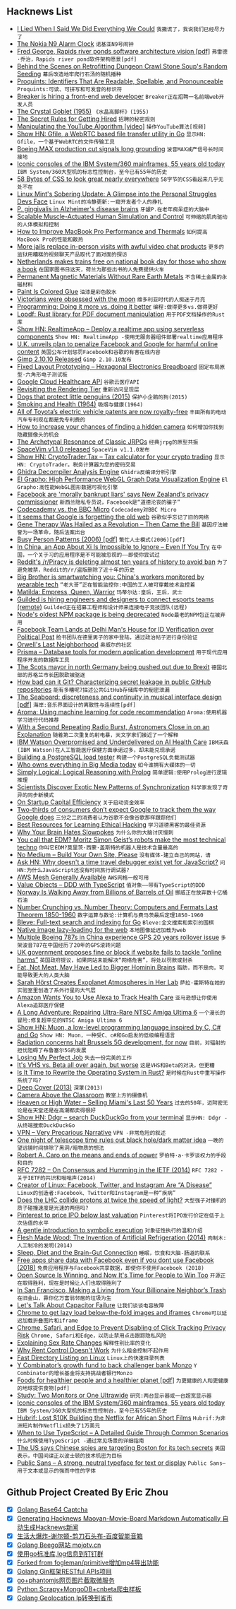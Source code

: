 ## Hacknews List


- [I Lied When I Said We Did Everything We Could](https://www.doximity.com/doc_news/v2/entries/18293779)  `我撒谎了，我说我们已经尽力了`
- [The Nokia N9 Alarm Clock](http://nition.momentstudio.co.nz/2014/08/the-nokia-n9-alarm-clock/)  `诺基亚N9号闹钟`
- [Fred George, Rapids river ponds software architecture vision [pdf]](http://yowconference.com.au/slides/yow2014/George-ImplementingMicroserviceArchitectures.pdf)  `弗雷德·乔治，Rapids river pond软件架构愿景[pdf]`
- [Behind the Scenes on Retrofitting Dungeon Crawl Stone Soup&#39;s Random Seeding](http://crawl.develz.org/wordpress/behind-the-scenes-on-retrofitting-dcss-seeding)  `幕后改造地牢爬行石汤的随机播种`
- [Proquints: Identifiers That Are Readable, Spellable, and Pronounceable](https://arxiv.org/html/0901.4016)  `Proquints:可读、可拼写和可发音的标识符`
- [Breaker is hiring a front-end web developer](https://www.breaker.audio/i/jobs)  `Breaker正在招聘一名前端web开发人员`
- [The Crystal Goblet (1955)](https://web.archive.org/web/20181115190438/http://gmunch.home.pipeline.com/typo-L/misc/ward.htm)  `《水晶高脚杯》(1955)`
- [The Secret Rules for Getting Hired](https://shkspr.mobi/blog/2019/04/the-secret-rules-for-getting-hired/)  `招聘的秘密规则`
- [Manipulating the YouTube Algorithm [video]](https://www.youtube.com/watch?v=1PGm8LslEb4)  `操作YouTube算法[视频]`
- [Show HN: Gfile, a WebRTC based file transfer utility in Go](https://github.com/Antonito/gfile/tree/v0.1.0)  `显示HN: Gfile，一个基于WebRTC的文件传输工具`
- [Boeing MAX production cut signals long grounding](https://leehamnews.com/2019/04/06/boeing-max-production-cut-signals-long-grounding/)  `波音MAX减产信号长时间接地`
- [Iconic consoles of the IBM System/360 mainframes, 55 years old today](http://www.righto.com/2019/04/iconic-consoles-of-ibm-system360.html?m=1)  `IBM System/360大型机的标志性控制台，至今已有55年的历史`
- [58 Bytes of CSS to look great nearly everywhere](https://jrl.ninja/etc/1)  `58字节的CSS看起来几乎无处不在`
- [Linux Mint&#39;s Sobering Update: A Glimpse into the Personal Struggles Devs Face](https://www.forbes.com/sites/jasonevangelho/2019/04/08/linux-mint-sobering-update-developer-struggles-community/)  `Linux Mint的冷静更新:一窥开发者个人的挣扎`
- [P. gingivalis in Alzheimer&#39;s disease brains](http://advances.sciencemag.org/content/5/1/eaau3333)  `牙龈P.在老年痴呆症的大脑中`
- [Scalable Muscle-Actuated Human Simulation and Control](http://mrl.snu.ac.kr/research/ProjectScalable/Page.htm)  `可伸缩的肌肉驱动的人体模拟和控制`
- [How to Improve MacBook Pro Performance and Thermals](https://bsid.io/posts/2019/03/how-to-improve-macbook-pro-performance-and-thermals/)  `如何提高MacBook Pro的性能和散热`
- [More jails replace in-person visits with awful video chat products](https://arstechnica.com/tech-policy/2019/04/more-jails-replace-in-person-visits-with-awful-video-chat-products/)  `更多的监狱用糟糕的视频聊天产品取代了面对面的探访`
- [Netherlands makes trains free on national book day for those who show a book](https://www.independent.co.uk/travel/news-and-advice/netherlands-free-train-national-book-day-tickets-travel-tickets-ns-a8849606.html)  `在国家图书日这天，荷兰为那些出书的人免费提供火车`
- [Permanent Magnetic Materials Without Rare Earth Metals](http://www.diva-portal.org/smash/record.jsf?pid=diva2:1295906)  `不含稀土金属的永磁材料`
- [Paint Is Colored Glue](https://delanceyplace.com/view-archives.php?3820)  `油漆是彩色胶水`
- [Victorians were obsessed with the moon](https://www.spectator.co.uk/2019/04/why-were-the-victorians-so-obsessed-with-the-moon/)  `维多利亚时代的人痴迷于月亮`
- [Programming: Doing it more vs. doing it better](https://kevinmartinjose.com/2019/04/08/programming-doing-it-more-vs-doing-it-better/)  `编程:做得更多vs.做得更好`
- [Lopdf: Rust library for PDF document manipulation](https://github.com/J-F-Liu/lopdf)  `用于PDF文档操作的Rust库`
- [Show HN: RealtimeApp – Deploy a realtime app using serverless components](https://github.com/serverless-components/RealtimeApp)  `Show HN: RealtimeApp -使用无服务器组件部署realtime应用程序`
- [U.K. unveils plan to penalize Facebook and Google for harmful online content](https://www.washingtonpost.com/technology/2019/04/07/uk-unveils-sweeping-plan-penalize-facebook-google-harmful-online-content/)  `英国公布计划惩罚Facebook和谷歌的有害在线内容`
- [Gimp 2.10.10 Released](https://www.gimp.org/news/2019/04/07/gimp-2-10-10-released/)  `Gimp 2.10.10发布`
- [Fixed Layout Prototyping – Hexagonal Electronics Breadboard](http://davidrowntree.co.uk/fixed-layout-prototyping/)  `固定布局原型-六角形电子测试板`
- [Google Cloud Healthcare API](https://cloud.google.com/healthcare/)  `谷歌云医疗API`
- [Revisiting the Rendering Tier](https://www.theguardian.com/info/2019/apr/04/revisiting-the-rendering-tier)  `重新访问呈现层`
- [Dogs that protect little penguins (2015)](https://www.bbc.com/news/magazine-35039105)  `保护小企鹅的狗(2015)`
- [Smoking and Health (1964)](https://profiles.nlm.nih.gov/ps/retrieve/ResourceMetadata/NNBBMQ)  `吸烟与健康(1964)`
- [All of Toyota’s electric vehicle patents are now royalty-free](https://www.topgear.com/car-news/electric/toyota-sharing-its-ev-secrets-free)  `丰田所有的电动汽车专利现在都是免专利费的`
- [How to increase your chances of finding a hidden camera](https://sixfortwelve.wordpress.com/2019/04/06/how-to-increase-your-chances-of-finding-a-hidden-camera/)  `如何增加你找到隐藏摄像头的机会`
- [The Archetypal Resonance of Classic JRPGs](https://www.hyperindexed.com/blog/2019/4/6/the-archetypal-resonance-of-classic-jrpgs)  `经典jrpg的原型共振`
- [SpaceVim v1.1.0 released](https://spacevim.org/SpaceVim-release-v1.1.0/)  `SpaceVim v1.1.0发布`
- [Show HN: CryptoTrader.Tax – Tax calculator for your crypto trading](https://www.cryptotrader.tax)  `显示HN: CryptoTrader。税务计算器为您的密码交易`
- [Ghidra Decompiler Analysis Engine](https://ghidra-decompiler-docs.netlify.com/)  `Ghidra反编译分析引擎`
- [El Grapho: High Performance WebGL Graph Data Visualization Engine](https://github.com/ericdrowell/ElGrapho)  `El Grapho:高性能WebGL图形数据可视化引擎`
- [Facebook are &#39;morally bankrupt liars&#39; says New Zealand&#39;s privacy commissioner](https://www.theguardian.com/technology/2019/apr/08/facebook-are-morally-bankrupt-liars-says-new-zealands-privacy-commissioner)  `新西兰隐私专员说，Facebook是“道德沦丧的骗子”`
- [Codecademy vs. the BBC Micro](https://twobithistory.org/2019/03/31/bbc-micro.html)  `Codecademy对BBC Micro`
- [It seems that Google is forgetting the old web](http://stop.zona-m.net/2018/01/indeed-it-seems-that-google-is-forgetting-the-old-web/)  `谷歌似乎忘记了旧的网络`
- [Gene Therapy Was Hailed as a Revolution – Then Came the Bill](https://www.bloomberg.com/news/articles/2019-04-07/gene-therapy-was-hailed-as-a-revolution-then-came-the-bill)  `基因疗法被誉为一场革命，随后法案出台`
- [Busy Person Patterns (2006) [pdf]](https://hillside.net/plop/2006/Papers/Library/PLoP%20Busy%20Person%20Pattern%20v8.pdf)  `繁忙人士模式(2006)[pdf]`
- [In China, an App About Xi Is Impossible to Ignore – Even If You Try](https://www.nytimes.com/2019/04/07/world/asia/china-xi-jinping-study-the-great-nation-app.html)  `在中国，一个关于习的应用程序是不可能被忽视的——即使你尝试过`
- [Reddit&#39;s /r/Piracy is deleting almost ten years of history to avoid ban](https://torrentfreak.com/reddits-r-piracy-deleting-almost-10-years-of-history-to-avoid-ban-190407/)  `为了避免被禁，Reddit的/r/盗版删除了近十年的历史`
- [Big Brother is smartwatching you: China&#39;s workers monitored by wearable tech](https://www.abacusnews.com/digital-life/big-brother-smartwatching-you-chinas-workers-monitored-wearable-tech/article/3004627)  `“老大哥”正在智能监控你:中国的工人被可穿戴技术监控着`
- [Matilda: Empress, Queen, Warrior](https://literaryreview.co.uk/too-female-to-rule)  `玛蒂尔达:皇后，王后，武士`
- [Guilded is hiring engineers and designers to connect esports teams (remote)](https://www.guilded.gg/jobs)  `Guilded正在招募工程师和设计师来连接电子竞技团队(远程)`
- [Node&#39;s oldest NPM package is being deprecated](https://github.com/request/request/issues/3142)  `Node最老的NPM包正在被弃用`
- [Facebook Team Lands at Delhi Man&#39;s House for ID Verification over Political Post](https://www.news18.com/news/india/facebook-does-physical-verification-of-an-indian-user-for-a-political-post-report-2092397.html)  `脸书团队在德里男子的家中登陆，通过政治帖子进行身份验证`
- [Orwell&#39;s Last Neighborhood](https://longreads.com/2019/04/05/orwells-last-neighborhood/)  `奥威尔的社区`
- [Prisma – Database tools for modern application development](https://www.prisma.io/)  `用于现代应用程序开发的数据库工具`
- [The Scots mayor in north Germany being pushed out due to Brexit](https://www.thelocal.de/20190405/meet-the-scots-mayor-in-north-germany-being-pushed-out-due-to-brexit)  `德国北部的苏格兰市长因脱欧被驱逐`
- [How bad can it Git? Characterizing secret leakage in public GitHub repositories](https://blog.acolyer.org/2019/04/08/how-bad-can-it-git-characterizing-secret-leakage-in-public-github-repositories/)  `能有多糟呢?描述公共GitHub存储库中的秘密泄漏`
- [The Seaboard: discreteness and continuity in musical interface design [pdf]](http://researchonline.rca.ac.uk/1648/1/Roland%20Lamb%20PhD%20June%202014.pdf)  `海岸:音乐界面设计的离散性与连续性[pdf]`
- [Aroma: Using machine learning for code recommendation](https://ai.facebook.com/blog/aroma-ml-for-code-recommendation/)  `Aroma:使用机器学习进行代码推荐`
- [With a Second Repeating Radio Burst, Astronomers Close in on an Explanation](https://www.quantamagazine.org/astronomers-now-think-they-can-explain-fast-radio-bursts-20190228/)  `随着第二次重复的射电暴，天文学家们接近了一个解释`
- [IBM Watson Overpromised and Underdelivered on AI Health Care](https://spectrum.ieee.org/biomedical/diagnostics/how-ibm-watson-overpromised-and-underdelivered-on-ai-health-care)  `IBM沃森(IBM Watson)在人工智能医疗保健方面承诺过多，却未能兑现承诺`
- [Building a PostgreSQL load tester](https://blog.lawrencejones.dev/building-a-postgresql-load-tester/)  `构建一个PostgreSQL负载测试器`
- [Who owns everything in Big Media today](https://www.recode.net/2018/1/23/16905844/media-landscape-verizon-amazon-comcast-disney-fox-relationships-chart)  `如今谁拥有大媒体的一切`
- [Simply Logical: Logical Reasoning with Prolog](https://book.simply-logical.space)  `简单逻辑:使用Prolog进行逻辑推理`
- [Scientists Discover Exotic New Patterns of Synchronization](https://www.quantamagazine.org/physicists-discover-exotic-patterns-of-synchronization-20190404/)  `科学家发现了奇异的同步新模式`
- [On Startup Capital Efficiency](https://stevecheney.com/on-startup-capital-efficiency/)  `关于启动资金效率`
- [Two-thirds of consumers don’t expect Google to track them the way Google does](https://www.niemanlab.org/2019/04/does-google-meet-its-users-expectations-around-consumer-privacy-this-news-industry-research-says-no/)  `三分之二的消费者认为谷歌不会像谷歌那样跟踪他们`
- [Best Resources for Learning Ethical Hacking](https://www.onlinebooksreview.com/articles/best-resources-for-learning-ethical-hacking)  `学习道德黑客的最佳资源`
- [Why Your Brain Hates Slowpokes](http://nautil.us/issue/71/flow/why-your-brain-hates-slowpokes-rp)  `为什么你的大脑讨厌慢刺`
- [You call that EDM? Moritz Simon Geist’s robots make the most technical techno](https://arstechnica.com/gaming/2019/04/you-call-that-edm-moritz-simon-geists-robots-make-the-most-technical-techno/)  `你叫它EDM?莫里茨·西蒙·盖斯特的机器人是技术含量最高的`
- [No Medium – Build Your Own Site, Please](https://nomedium.dev/)  `没有媒体-建立自己的网站，请`
- [Ask HN: Why doesn&#39;t a time travel debugger exist yet for JavaScript?](item?id=19601347)  `问HN:为什么JavaScript还没有时间旅行调试器?`
- [AWS Mesh Generally Available](https://aws.amazon.com/about-aws/whats-new/2019/03/aws-app-mesh-is-now-generally-available/)  `AWS网格一般可用`
- [Value Objects – DDD with TypeScript](https://khalilstemmler.com/articles/typescript-value-object/)  `值对象——带有TypeScript的DDD`
- [Norway Is Walking Away from Billions of Barrels of Oil](https://www.bloomberg.com/news/articles/2019-04-08/norway-is-walking-away-from-billions-of-barrels-of-oil-and-gas)  `挪威正在放弃数十亿桶石油`
- [Number Crunching vs. Number Theory: Computers and Fermats Last Theorem 1850-1960](https://www.tau.ac.il/~corry/publications/articles/Computers%20and%20FLT.html)  `数字运算与数论:计算机与费马茨最后定理1850-1960`
- [Bleve: Full-text search and indexing for Go](http://blevesearch.com/)  `Bleve:全文搜索和索引的围棋`
- [Native image lazy-loading for the web](https://addyosmani.com/blog/lazy-loading/)  `本地图像延迟加载为web`
- [Multiple Boeing 787s in China experience GPS 20 years rollover issue](https://twitter.com/ChinaAvReview/status/1114802018919411712)  `多架波音787在中国经历了20年的GPS滚转问题`
- [UK government proposes fine or block if website fails to tackle “online harms”](https://www.bbc.co.uk/news/technology-47826946)  `英国政府提议，如果网站未能解决“网络危害”，将处以罚款或封杀`
- [Fat, Not Meat, May Have Led to Bigger Hominin Brains](https://www.scientificamerican.com/article/fat-not-meat-may-have-led-to-bigger-hominin-brains/)  `脂肪，而不是肉，可能导致更大的人类大脑`
- [Sarah Hörst Creates Exoplanet Atmospheres in Her Lab](https://www.quantamagazine.org/sarah-horst-creates-exoplanet-atmospheres-in-her-lab-20190408/)  `萨拉·霍斯特在她的实验室里创造了系外行星的大气层`
- [Amazon Wants You to Use Alexa to Track Health Care](https://www.wsj.com/articles/amazon-clears-path-for-alexas-use-as-health-service-11554669234)  `亚马逊想让你使用Alexa追踪医疗保健`
- [A Long Adventure: Repairing Ultra-Rare NTSC Amiga Ultima 6](https://amigalove.com/viewtopic.php?f=7&amp;t=1013)  `一个漫长的冒险:修复超罕见的NTSC Amiga Ultima 6`
- [Show HN: Muon, a low-level programming language inspired by C, C# and Go](https://github.com/nickmqb/muon)  `Show HN: Muon，一种受C、c#和Go启发的低级编程语言`
- [Radiation concerns halt Brussels 5G development, for now](http://www.brusselstimes.com/brussels/14753/radiation-concerns-halt-brussels-5g-for-now)  `目前，对辐射的担忧阻碍了布鲁塞尔5G的发展`
- [Losing My Perfect Job](https://medium.com/@iamzackwebb/losing-my-perfect-job-d9b618e934b4)  `失去一份完美的工作`
- [It&#39;s VHS vs. Beta all over again, but worse](https://www.johnnygrubb.com/its-vhs-vs-beta-all-over-again-but-worse)  `这是VHS和Beta的对决，但更糟`
- [Is It Time to Rewrite the Operating System in Rust?](https://youtube.com/watch?v=HgtRAbE1nBM)  `是时候在Rust中重写操作系统了吗?`
- [Deep Cover (2013)](https://www.nytimes.com/2013/11/28/opinion/deep-cover.html)  `深罩(2013)`
- [Camera Above the Classroom](http://www.sixthtone.com/news/1003759/camera-above-the-classroom)  `教室上方的摄像机`
- [Heaven or High Water – Selling Miami&#39;s Last 50 Years](https://popula.com/2019/04/02/heaven-or-high-water/)  `过去的50年，迈阿密无论是在天堂还是在高潮都卖得很好`
- [Show HN: Ddgr – search DuckDuckGo from your terminal](https://github.com/jarun/ddgr)  `显示HN: Ddgr -从终端搜索DuckDuckGo`
- [VPN – Very Precarious Narrative](https://schub.io/blog/2019/04/08/very-precarious-narrative.html)  `VPN -非常危险的叙述`
- [One night of telescope time rules out black hole/dark matter idea](https://arstechnica.com/science/2019/04/one-night-of-telescope-time-rules-out-black-holedark-matter-idea/)  `一晚的望远镜时间排除了黑洞/暗物质的想法`
- [Robert A. Caro on the means and ends of power](https://www.nytimes.com/interactive/2019/04/01/magazine/robert-caro-working-memoir.html)  `罗伯特·a·卡罗谈权力的手段和目的`
- [RFC 7282 – On Consensus and Humming in the IETF (2014)](https://tools.ietf.org/html/rfc7282)  `RFC 7282 -关于IETF的共识和嗡嗡声(2014)`
- [Creator of Linux: Facebook, Twitter, and Instagram Are “A Disease”](https://futurism.com/the-byte/linux-facebook-instagram-twitter-disease)  `Linux的创造者:Facebook、Twitter和Instagram是一种“疾病”`
- [Does the LHC collide protons at twice the speed of light?](http://backreaction.blogspot.com/2019/04/dear-dr-b-does-lhc-collide-protons-at.html)  `大型强子对撞机的质子碰撞速度是光速的两倍吗?`
- [Pinterest to price IPO below last valuation](https://www.spglobal.com/marketintelligence/en/news-insights/trending/CntmhxoqW9jHjBsVK7aYpw2)  `Pinterest将IPO发行价定在低于上次估值的水平`
- [A gentle introduction to symbolic execution](https://blog.monic.co/a-gentle-introduction-to-symbolic-execution/)  `对象征性执行的温和介绍`
- [Flesh Made Wood: The Invention of Artificial Refrigeration (2014)](http://theappendix.net/issues/2014/4/flesh-made-wood-the-invention-of-artificial-refrigeration)  `肉制木:人工制冷的发明(2014)`
- [Sleep, Diet and the Brain-Gut Connection](http://cowboy.vc/blog/?p=158)  `睡眠，饮食和大脑-肠道的联系`
- [Free apps share data with Facebook even if you dont use Facebook (2018)](https://privacyinternational.org/report/2647/how-apps-android-share-data-facebook-report)  `免费应用程序与Facebook共享数据，即使你不使用Facebook (2018)`
- [Open Source Is Winning, and Now It&#39;s Time for People to Win Too](https://www.linuxjournal.com/content/open-source-winning-and-now-its-time-people-win-too)  `开源正在取得胜利，现在是时候让人们也取得胜利了`
- [In San Francisco, Making a Living from Your Billionaire Neighbor’s Trash](https://www.nytimes.com/2019/04/07/us/trash-pickers-san-francisco-zuckerberg.html)  `在旧金山，靠你亿万富翁邻居的垃圾为生`
- [Let&#39;s Talk About Capacitor Failure](https://bytecellar.com/2019/04/07/lets-talk-about-capacitor-failure/)  `让我们谈谈电容故障`
- [Chrome to get lazy load below-the-fold images and iframes](https://groups.google.com/a/chromium.org/forum/#!topic/blink-dev/jxiJvQc-gVg)  `Chrome可以延迟加载折叠图片和iframe`
- [Chrome, Safari, and Edge to Prevent Disabling of Click Tracking Privacy Risk](https://www.bleepingcomputer.com/news/software/major-browsers-to-prevent-disabling-of-click-tracking-privacy-risk/)  `Chrome, Safari和Edge，以防止禁用点击跟踪隐私风险`
- [Explaining Sex Rate Changes](http://www.overcomingbias.com/2019/03/explaining-sex-rate-changes.html)  `解释性别比率的变化`
- [Why Rent Control Doesn&#39;t Work](http://freakonomics.com/podcast/rent-control/)  `为什么租金控制不起作用`
- [Fast Directory Listing on Linux](https://github.com/romkatv/gitstatus/blob/master/docs/listdir.md)  `Linux上的快速目录列表`
- [Y Combinator’s growth fund to back challenger bank Monzo](https://techcrunch.com/2019/04/08/monzo-mystery-investor/)  `Y Combinator的增长基金将支持挑战者银行Monzo`
- [Foods for healthier people and a healthier planet [pdf]](https://www.wwf.org.uk/sites/default/files/2019-02/Knorr_Future_50_Report_FINAL_Online.pdf)  `为更健康的人和更健康的地球提供食物[pdf]`
- [Study: Two Monitors or One Ultrawide](https://keenethics.com/blog/1497078000000-two-monitors-or-one-ultrawide)  `研究:两台显示器或一台超宽显示器`
- [Iconic consoles of the IBM System/360 mainframes, 55 years old today](http://www.righto.com/2019/04/iconic-consoles-of-ibm-system360.html)  `IBM System/360大型机的标志性控制台，至今已有55年的历史`
- [Hubrif: Lost $10K Building the Netflix for African Short Films](https://www.failory.com/interview/hubrif)  `Hubrif:为非洲短片制作Netflix损失了1万美元`
- [When to Use TypeScript – A Detailed Guide Through Common Scenarios](https://khalilstemmler.com/articles/when-to-use-typescript-guide/)  `什么时候使用TypeScript -通过常见场景的详细指南`
- [The US says Chinese spies are targeting Boston for its tech secrets](https://www.inkstonenews.com/politics/federal-officials-say-boston-companies-universities-are-potential-targets-chinese-espionage/article/3005150)  `美国表示，中国间谍正以波士顿的技术机密为目标`
- [Public Sans – A strong, neutral typeface for text or display](https://public-sans.digital.gov/)  `Public Sans—用于文本或显示的强而中性的字体`

## Github Project Created By Eric Zhou

- [x] [Golang Base64 Captcha](https://github.com/mojocn/base64Captcha)
- [x] [Generating Hacknews Maoyan-Movie-Board Markdown Automatically 自动生成Hacknews新闻](https://github.com/dejavuzhou/md-genie)
- [x] [生活大爆炸-谢尔顿-剪刀石头布-百度智能音箱](https://github.com/mojocn/dueros-bang-game)
- [x] [Golang Beego网站 mojotv.cn](https://github.com/mojocn/www.mojotv.cn)
- [x] [使用go标准库,log信息到钉钉群](https://github.com/mojocn/dooger)
- [x] [Forked from fogleman/primitive增加mp4导出功能](https://github.com/mojocn/primitive)
- [x] [Golang Gin框架RESTful APIs项目](https://github.com/JJJJJJJerk/ezier-golang-web-api-framework)
- [x] [go+phantomjs网页图片截取微服务](https://github.com/mojocn/screen_shot)
- [x] [Python Scrapy+MongoDB+cnbeta爬虫样板](https://github.com/mojocn/scrapy_mongodb_boilerplate_cnbeta)
- [x] [Golang Geolocation Ip转换到省市](https://github.com/mojocn/ip2location)